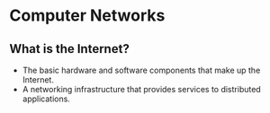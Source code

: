 # Computer Networks

## What is the Internet?

* The basic hardware and software components that make up the Internet.
* A networking infrastructure that provides services to distributed applications.





